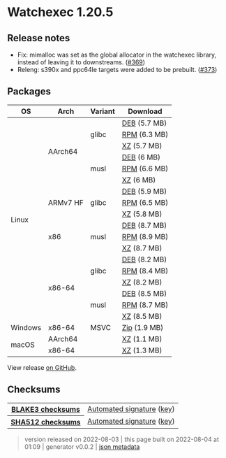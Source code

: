 # Watchexec 1.20.5

## Release notes

<ul dir="auto">
<li>Fix: mimalloc was set as the global allocator in the watchexec library, instead of leaving it to downstreams. (<a class="issue-link js-issue-link" data-error-text="Failed to load title" data-id="1300586038" data-permission-text="Title is private" data-url="https://github.com/watchexec/watchexec/issues/369" data-hovercard-type="pull_request" data-hovercard-url="/watchexec/watchexec/pull/369/hovercard" href="https://github.com/watchexec/watchexec/pull/369">#369</a>)</li>
<li>Releng: s390x and ppc64le targets were added to be prebuilt. (<a class="issue-link js-issue-link" data-error-text="Failed to load title" data-id="1327061163" data-permission-text="Title is private" data-url="https://github.com/watchexec/watchexec/issues/373" data-hovercard-type="pull_request" data-hovercard-url="/watchexec/watchexec/pull/373/hovercard" href="https://github.com/watchexec/watchexec/pull/373">#373</a>)</li>
</ul>

## Packages

<table class="downloads">
<thead>
<tr>
<th>OS</th>
<th>Arch</th>
<th>Variant</th>
<th>Download</th>

</tr>
</thead>
<tbody>
<tr>
						<td rowspan="18">Linux</td>
						
<td rowspan="6">AArch64</td>
            
						
<td rowspan="3">glibc</td>
            
<td><a class="download" href="https://github.com/watchexec/watchexec/releases/download/cli-v1.20.5/watchexec-1.20.5-aarch64-unknown-linux-gnu.deb">DEB</a> (5.7 MB)</td>
						
</tr>
					
<tr>
						
						
						
<td><a class="download" href="https://github.com/watchexec/watchexec/releases/download/cli-v1.20.5/watchexec-1.20.5-aarch64-unknown-linux-gnu.rpm">RPM</a> (6.3 MB)</td>
						
</tr>
					
<tr>
						
						
						
<td><a class="download" href="https://github.com/watchexec/watchexec/releases/download/cli-v1.20.5/watchexec-1.20.5-aarch64-unknown-linux-gnu.tar.xz">XZ</a> (5.7 MB)</td>
						
</tr>
					
<tr>
						
						
						
<td rowspan="3">musl</td>
            
<td><a class="download" href="https://github.com/watchexec/watchexec/releases/download/cli-v1.20.5/watchexec-1.20.5-aarch64-unknown-linux-musl.deb">DEB</a> (6 MB)</td>
						
</tr>
					
<tr>
						
						
						
<td><a class="download" href="https://github.com/watchexec/watchexec/releases/download/cli-v1.20.5/watchexec-1.20.5-aarch64-unknown-linux-musl.rpm">RPM</a> (6.6 MB)</td>
						
</tr>
					
<tr>
						
						
						
<td><a class="download" href="https://github.com/watchexec/watchexec/releases/download/cli-v1.20.5/watchexec-1.20.5-aarch64-unknown-linux-musl.tar.xz">XZ</a> (6 MB)</td>
						
</tr>
					
<tr>
						
						
<td rowspan="3">ARMv7 HF</td>
            
						
<td rowspan="3">glibc</td>
            
<td><a class="download" href="https://github.com/watchexec/watchexec/releases/download/cli-v1.20.5/watchexec-1.20.5-armv7-unknown-linux-gnueabihf.deb">DEB</a> (5.9 MB)</td>
						
</tr>
					
<tr>
						
						
						
<td><a class="download" href="https://github.com/watchexec/watchexec/releases/download/cli-v1.20.5/watchexec-1.20.5-armv7-unknown-linux-gnueabihf.rpm">RPM</a> (6.5 MB)</td>
						
</tr>
					
<tr>
						
						
						
<td><a class="download" href="https://github.com/watchexec/watchexec/releases/download/cli-v1.20.5/watchexec-1.20.5-armv7-unknown-linux-gnueabihf.tar.xz">XZ</a> (5.8 MB)</td>
						
</tr>
					
<tr>
						
						
<td rowspan="3">x86</td>
            
						
<td rowspan="3">musl</td>
            
<td><a class="download" href="https://github.com/watchexec/watchexec/releases/download/cli-v1.20.5/watchexec-1.20.5-i686-unknown-linux-musl.deb">DEB</a> (8.7 MB)</td>
						
</tr>
					
<tr>
						
						
						
<td><a class="download" href="https://github.com/watchexec/watchexec/releases/download/cli-v1.20.5/watchexec-1.20.5-i686-unknown-linux-musl.rpm">RPM</a> (8.9 MB)</td>
						
</tr>
					
<tr>
						
						
						
<td><a class="download" href="https://github.com/watchexec/watchexec/releases/download/cli-v1.20.5/watchexec-1.20.5-i686-unknown-linux-musl.tar.xz">XZ</a> (8.7 MB)</td>
						
</tr>
					
<tr>
						
						
<td rowspan="6">x86-64</td>
            
						
<td rowspan="3">glibc</td>
            
<td><a class="download" href="https://github.com/watchexec/watchexec/releases/download/cli-v1.20.5/watchexec-1.20.5-x86_64-unknown-linux-gnu.deb">DEB</a> (8.2 MB)</td>
						
</tr>
					
<tr>
						
						
						
<td><a class="download" href="https://github.com/watchexec/watchexec/releases/download/cli-v1.20.5/watchexec-1.20.5-x86_64-unknown-linux-gnu.rpm">RPM</a> (8.4 MB)</td>
						
</tr>
					
<tr>
						
						
						
<td><a class="download" href="https://github.com/watchexec/watchexec/releases/download/cli-v1.20.5/watchexec-1.20.5-x86_64-unknown-linux-gnu.tar.xz">XZ</a> (8.2 MB)</td>
						
</tr>
					
<tr>
						
						
						
<td rowspan="3">musl</td>
            
<td><a class="download" href="https://github.com/watchexec/watchexec/releases/download/cli-v1.20.5/watchexec-1.20.5-x86_64-unknown-linux-musl.deb">DEB</a> (8.5 MB)</td>
						
</tr>
					
<tr>
						
						
						
<td><a class="download" href="https://github.com/watchexec/watchexec/releases/download/cli-v1.20.5/watchexec-1.20.5-x86_64-unknown-linux-musl.rpm">RPM</a> (8.7 MB)</td>
						
</tr>
					
<tr>
						
						
						
<td><a class="download" href="https://github.com/watchexec/watchexec/releases/download/cli-v1.20.5/watchexec-1.20.5-x86_64-unknown-linux-musl.tar.xz">XZ</a> (8.5 MB)</td>
						
</tr>
					
<tr>
						<td rowspan="1">Windows</td>
						
<td rowspan="1">x86-64</td>
            
						
<td rowspan="1">MSVC</td>
            
<td><a class="download" href="https://github.com/watchexec/watchexec/releases/download/cli-v1.20.5/watchexec-1.20.5-x86_64-pc-windows-msvc.zip">Zip</a> (1.9 MB)</td>
						
</tr>
					
<tr>
						<td rowspan="2">macOS</td>
						
<td rowspan="1">AArch64</td>
            
						
<td rowspan="1"></td>
            
<td><a class="download" href="https://github.com/watchexec/watchexec/releases/download/cli-v1.20.5/watchexec-1.20.5-aarch64-apple-darwin.tar.xz">XZ</a> (1.1 MB)</td>
						
</tr>
					
<tr>
						
						
<td rowspan="1">x86-64</td>
            
						
<td rowspan="1"></td>
            
<td><a class="download" href="https://github.com/watchexec/watchexec/releases/download/cli-v1.20.5/watchexec-1.20.5-x86_64-apple-darwin.tar.xz">XZ</a> (1.3 MB)</td>
						
</tr>
					</tbody>
</table>


View release [on GitHub](https://github.com/watchexec/watchexec/releases/cli-v1.20.5).

## Checksums

<table class="signatures">
	
<tr>
<th><a href="https://github.com/watchexec/watchexec/releases/download/cli-v1.20.5/B3SUMS">BLAKE3 checksums</a></th>
		
<td>
<a href="https://github.com/watchexec/watchexec/releases/download/cli-v1.20.5/B3SUMS.auto.minisig">Automated signature</a>
(<a href="https://raw.githubusercontent.com/watchexec/watchexec/cli-v1.20.5/.github/workflows/release.pub">key</a>)
</td>
		
</tr>
	
<tr>
<th><a href="https://github.com/watchexec/watchexec/releases/download/cli-v1.20.5/SHA512SUMS">SHA512 checksums</a></th>
		
<td>
<a href="https://github.com/watchexec/watchexec/releases/download/cli-v1.20.5/SHA512SUMS.auto.minisig">Automated signature</a>
(<a href="https://raw.githubusercontent.com/watchexec/watchexec/cli-v1.20.5/.github/workflows/release.pub">key</a>)
</td>
		
</tr>
	
</table>




>	 version released on 2022-08-03
>	|
>	this page built on 2022-08-04 at 01:09
>	| generator v0.0.2
>	| [json metadata](meta.json)

